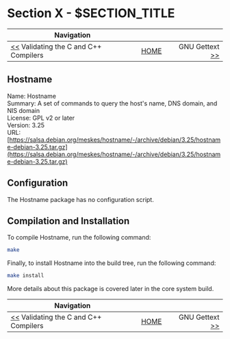 # Section X - $SECTION_TITLE

| Navigation |||
| --- | --- | ---: |
| [<<](./ValidatingCompilers.md) Validating the C and C++ Compilers | [HOME](../README.md) | GNU Gettext [>>](./GNUGettext.md) |

## Hostname

Name: Hostname<br />
Summary: A set of commands to query the host's name, DNS domain, and NIS domain<br />
License: GPL v2 or later<br />
Version: 3.25<br />
URL: [https://salsa.debian.org/meskes/hostname/-/archive/debian/3.25/hostname-debian-3.25.tar.gz](https://salsa.debian.org/meskes/hostname/-/archive/debian/3.25/hostname-debian-3.25.tar.gz)<br />

## Configuration

The Hostname package has no configuration script.

## Compilation and Installation

To compile Hostname, run the following command:

```bash
make
```

Finally, to install Hostname into the build tree, run the following command:

```bash
make install
```

More details about this package is covered later in the core system build.

| Navigation |||
| --- | --- | ---: |
| [<<](./ValidatingCompilers.md) Validating the C and C++ Compilers | [HOME](../README.md) | GNU Gettext [>>](./GNUGettext.md) |
